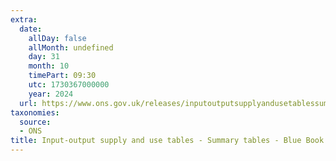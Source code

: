 ```yaml
---
extra:
  date:
    allDay: false
    allMonth: undefined
    day: 31
    month: 10
    timePart: 09:30
    utc: 1730367000000
    year: 2024
  url: https://www.ons.gov.uk/releases/inputoutputsupplyandusetablessummarytablesbluebook2024edition
taxonomies:
  source:
  - ONS
title: Input-output supply and use tables - Summary tables - Blue Book 2024 edition
---
```

